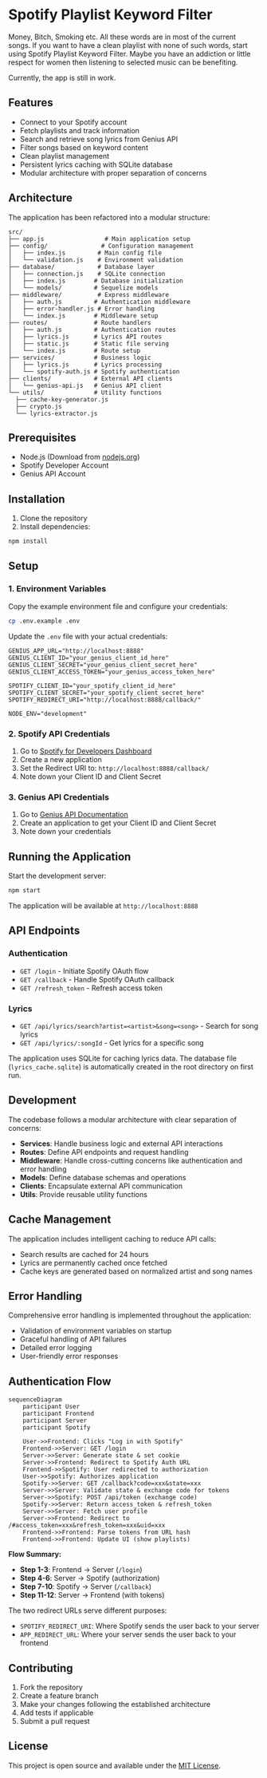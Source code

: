 # Spotify Playlist Keyword Filter

Money, Bitch, Smoking etc. All these words are in most of the current songs. If you want to have a clean playlist with none of such words, start using Spotify Playlist Keyword Filter. Maybe you have an addiction or little respect for women then listening to selected music can be benefiting.

Currently, the app is still in work.

## Features

- Connect to your Spotify account
- Fetch playlists and track information
- Search and retrieve song lyrics from Genius API
- Filter songs based on keyword content
- Clean playlist management
- Persistent lyrics caching with SQLite database
- Modular architecture with proper separation of concerns

## Architecture

The application has been refactored into a modular structure:

```
src/
├── app.js                 # Main application setup
├── config/               # Configuration management
│   ├── index.js         # Main config file
│   └── validation.js    # Environment validation
├── database/            # Database layer
│   ├── connection.js    # SQLite connection
│   ├── index.js        # Database initialization
│   └── models/         # Sequelize models
├── middleware/          # Express middleware
│   ├── auth.js         # Authentication middleware
│   ├── error-handler.js # Error handling
│   └── index.js        # Middleware setup
├── routes/             # Route handlers
│   ├── auth.js         # Authentication routes
│   ├── lyrics.js       # Lyrics API routes
│   ├── static.js       # Static file serving
│   └── index.js        # Route setup
├── services/           # Business logic
│   ├── lyrics.js       # Lyrics processing
│   └── spotify-auth.js # Spotify authentication
├── clients/            # External API clients
│   └── genius-api.js   # Genius API client
└── utils/              # Utility functions
  ├── cache-key-generator.js
  ├── crypto.js
  └── lyrics-extractor.js
```

## Prerequisites

- Node.js (Download from [nodejs.org](https://nodejs.org/download/))
- Spotify Developer Account
- Genius API Account

## Installation

1. Clone the repository
2. Install dependencies:

```bash
npm install
```

## Setup

### 1. Environment Variables

Copy the example environment file and configure your credentials:

```bash
cp .env.example .env
```

Update the `.env` file with your actual credentials:

```env
GENIUS_APP_URL="http://localhost:8888"
GENIUS_CLIENT_ID="your_genius_client_id_here"
GENIUS_CLIENT_SECRET="your_genius_client_secret_here"
GENIUS_CLIENT_ACCESS_TOKEN="your_genius_access_token_here"

SPOTIFY_CLIENT_ID="your_spotify_client_id_here"
SPOTIFY_CLIENT_SECRET="your_spotify_client_secret_here"
SPOTIFY_REDIRECT_URI="http://localhost:8888/callback/"

NODE_ENV="development"
```

### 2. Spotify API Credentials

1. Go to [Spotify for Developers Dashboard](https://developer.spotify.com/dashboard)
2. Create a new application
3. Set the Redirect URI to: `http://localhost:8888/callback/`
4. Note down your Client ID and Client Secret

### 3. Genius API Credentials

1. Go to [Genius API Documentation](https://docs.genius.com/)
2. Create an application to get your Client ID and Client Secret
3. Note down your credentials

## Running the Application

Start the development server:

```bash
npm start
```

The application will be available at `http://localhost:8888`

## API Endpoints

### Authentication

- `GET /login` - Initiate Spotify OAuth flow
- `GET /callback` - Handle Spotify OAuth callback
- `GET /refresh_token` - Refresh access token

### Lyrics

- `GET /api/lyrics/search?artist=<artist>&song=<song>` - Search for song lyrics
- `GET /api/lyrics/:songId` - Get lyrics for a specific song

The application uses SQLite for caching lyrics data. The database file (`lyrics_cache.sqlite`) is automatically created in the root directory on first run.

## Development

The codebase follows a modular architecture with clear separation of concerns:

- **Services**: Handle business logic and external API interactions
- **Routes**: Define API endpoints and request handling
- **Middleware**: Handle cross-cutting concerns like authentication and error handling
- **Models**: Define database schemas and operations
- **Clients**: Encapsulate external API communication
- **Utils**: Provide reusable utility functions

## Cache Management

The application includes intelligent caching to reduce API calls:

- Search results are cached for 24 hours
- Lyrics are permanently cached once fetched
- Cache keys are generated based on normalized artist and song names

## Error Handling

Comprehensive error handling is implemented throughout the application:

- Validation of environment variables on startup
- Graceful handling of API failures
- Detailed error logging
- User-friendly error responses

## Authentication Flow

```mermaid
sequenceDiagram
    participant User
    participant Frontend
    participant Server
    participant Spotify

    User->>Frontend: Clicks "Log in with Spotify"
    Frontend->>Server: GET /login
    Server->>Server: Generate state & set cookie
    Server->>Frontend: Redirect to Spotify Auth URL
    Frontend->>Spotify: User redirected to authorization
    User->>Spotify: Authorizes application
    Spotify->>Server: GET /callback?code=xxx&state=xxx
    Server->>Server: Validate state & exchange code for tokens
    Server->>Spotify: POST /api/token (exchange code)
    Spotify->>Server: Return access_token & refresh_token
    Server->>Server: Fetch user profile
    Server->>Frontend: Redirect to /#access_token=xxx&refresh_token=xxx&uid=xxx
    Frontend->>Frontend: Parse tokens from URL hash
    Frontend->>Frontend: Update UI (show playlists)
```

**Flow Summary:**

- **Step 1-3**: Frontend → Server (`/login`)
- **Step 4-6**: Server → Spotify (authorization)
- **Step 7-10**: Spotify → Server (`/callback`)
- **Step 11-12**: Server → Frontend (with tokens)

The two redirect URLs serve different purposes:

- `SPOTIFY_REDIRECT_URI`: Where Spotify sends the user back to your server
- `APP_REDIRECT_URL`: Where your server sends the user back to your frontend

## Contributing

1. Fork the repository
2. Create a feature branch
3. Make your changes following the established architecture
4. Add tests if applicable
5. Submit a pull request

## License

This project is open source and available under the [MIT License](LICENSE).
